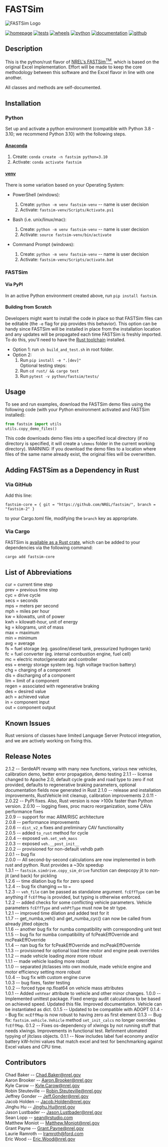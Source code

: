 # FASTSim

![FASTSim Logo](https://www.nrel.gov/transportation/assets/images/icon-fastsim.jpg)

[![homepage](https://img.shields.io/badge/homepage-fastsim-blue)](https://www.nrel.gov/transportation/fastsim.html) [![tests](https://github.com/NREL/fastsim/actions/workflows/tests.yaml/badge.svg)](https://github.com/NREL/fastsim/actions/workflows/tests.yaml) [![wheels](https://github.com/NREL/fastsim/actions/workflows/wheels.yaml/badge.svg)](https://github.com/NREL/fastsim/actions/workflows/wheels.yaml?event=release) [![python](https://img.shields.io/badge/python-3.8%20%7C%203.9%20%7C%203.10-blue)](https://pypi.org/project/fastsim/) [![documentation](https://img.shields.io/badge/documentation-book-blue.svg)](https://nrel.github.io/fastsim/) [![github](https://img.shields.io/badge/github-fastsim-blue.svg)](https://github.com/NREL/fastsim)

## Description

This is the python/rust flavor of [NREL's FASTSim<sup>TM</sup>](https://www.nrel.gov/transportation/fastsim.html), which is based on the original Excel implementation. Effort will be made to keep the core methodology between this software and the Excel flavor in line with one another.

All classes and methods are self-documented.  

## Installation

### Python

Set up and activate a python environment (compatible with Python 3.8 - 3.10; we recommend Python 3.10) with the following steps.

#### [Anaconda](https://www.anaconda.com/)

1. Create: `conda create -n fastsim python=3.10`
1. Activate: `conda activate fastsim`

#### [venv](https://docs.python.org/3/library/venv.html)

There is some variation based on your Operating System:  

- PowerShell (windows):
    1. Create: `python -m venv fastsim-venv` -- name is user decision
    1. Activate: `fastsim-venv/Scripts/Activate.ps1`

- Bash (i.e. unix/linux/mac):
    1. Create: `python -m venv fastsim-venv` -- name is user decision
    1. Activate: `source fastsim-venv/bin/activate`

- Command Prompt (windows):
    1. Create: `python -m venv fastsim-venv` -- name is user decision
    1. Activate: `fastsim-venv/Scripts/activate.bat`

### FASTSim

#### Via PyPI

In an active Python environment created above, run `pip install fastsim`.

#### Building from Scratch

Developers might want to install the code in place so that FASTSim files can be editable (the `-e` flag for pip provides this behavior). This option can be handy since FASTSim will be installed in place from the installation location and any updates will be propagated each time FASTSim is freshly imported.  To do this, you'll need to have the [Rust toolchain](https://www.rust-lang.org/tools/install) installed.

- Option 1: run `sh build_and_test.sh` in root folder.  
- Option 2:  
    1. Run `pip install -e ".[dev]"`  
    Optional testing steps:
    1. Run `cd rust/ && cargo test`
    1. Run `pytest -v python/fastsim/tests/`

## Usage

To see and run examples, download the FASTSim demo files using the following code (with your Python environment activated and FASTSim installed):
```python
from fastsim import utils  
utils.copy_demo_files()
```
This code downloads demo files into a specified local directory (if no directory is specified, it will create a `\demos` folder in the current working directory). WARNING: If you download the demo files to a location where files of the same name already exist, the original files will be overwritten.  

## Adding FASTSim as a Dependency in Rust

### Via GitHub

Add this line:

```
fastsim-core = { git = "https://github.com/NREL/fastsim/", branch = "fastsim-2" }
```

to your Cargo.toml file, modifying the `branch` key as appropriate.  

### Via Cargo

FASTSim is [available as a Rust crate](https://crates.io/crates/fastsim-core), which can be added to your dependencies via the following command:

```
cargo add fastsim-core
```

## List of Abbreviations

cur = current time step  
prev = previous time step  
cyc = drive cycle  
secs = seconds  
mps = meters per second  
mph = miles per hour  
kw = kilowatts, unit of power  
kwh = kilowatt-hour, unit of energy  
kg = kilograms, unit of mass  
max = maximum  
min = minimum  
avg = average  
fs = fuel storage (eg. gasoline/diesel tank, pressurized hydrogen tank)  
fc = fuel converter (eg. internal combustion engine, fuel cell)  
mc = electric motor/generator and controller  
ess = energy storage system (eg. high voltage traction battery)  
chg = charging of a component  
dis = discharging of a component  
lim = limit of a component  
regen = associated with regenerative braking  
des = desired value  
ach = achieved value  
in = component input  
out = component output  

## Known Issues

Rust versions of classes have limited Language Server Protocol integration, and we are actively working on fixing this.  

## Release Notes

2.1.2 -- SerdeAPI revamp with many new functions, various new vehicles, calibration demo, better error propagation, demo testing
2.1.1 -- license changed to Apache 2.0, default cycle grade and road type to zero if not provided, defaults to regenerative braking parameters, optional documentation fields now generated in Rust
2.1.0 -- release and installation improvements, RustVehicle init cleanup, calibration improvements
2.0.11 - 2.0.22 -- PyPI fixes.  Also, Rust version is now >100x faster than Python version.
2.0.10 -- logging fixes, proc macro reorganization, some CAVs performance fixes  
2.0.9 -- support for mac ARM/RISC architecture  
2.0.8 -- performance improvements  
2.0.6 -- `dist_v2_m` fixes and preliminary CAV functionality  
2.0.5 -- added `to_rust` method for cycle  
2.0.4 -- exposed `veh.set_veh_mass`  
2.0.3 -- exposed `veh.__post_init__`  
2.0.2 -- provisioned for non-default vehdb path  
2.0.1 -- bug fix  
2.0.0 -- All second-by-second calculations are now implemented in both rust and python.  Rust provides a ~30x speedup  
1.3.1 -- `fastsim.simdrive.copy_sim_drive` function can deepcopy jit to non-jit (and back) for pickling  
1.2.6 -- time dilation bug fix for zero speed  
1.2.4 -- bug fix changing `==` to `=`  
1.2.3 -- `veh_file` can be passed as standalone argument.  `fcEffType` can be anything if `fcEffMap` is provided, but typing is otherwise enforced.  
1.2.2 -- added checks for some conflicting vehicle parameters.  Vehicle parameters `fcEffType` and `vehPtType` must now be str type.  
1.2.1 -- improved time dilation and added test for it  
1.1.7 -- get_numba_veh() and get_numba_cyc() can now be called from already jitted objects  
1.1.6 -- another bug fix for numba compatibility with corresponding unit test  
1.1.5 -- bug fix for numba compatibility of fcPeakEffOverride and mcPeakEffOverride  
1.1.4 -- nan bug fix for fcPeakEffOverride and mcPeakEffOverride  
1.1.3 -- provisioned for optional load time motor and engine peak overrides  
1.1.2 -- made vehicle loading _more_ more robust  
1.1.1 -- made vehicle loading more robust  
1.1.0 -- separated jitclasses into own module, made vehicle engine and motor efficiency setting more robust  
1.0.4 -- bug fix with custom engine curve  
1.0.3 -- bug fixes, faster testing  
1.0.2 -- forced type np.float64 on vehicle mass attributes  
1.0.1 -- Added `vehYear` attribute to vehicle and other minor changes.
1.0.0 -- Implemented unittest package.  Fixed energy audit calculations to be based on achieved speed.  Updated this file.  Improved documentation.  Vehicle can be instantiated as dict.
0.1.5 -- Updated to be compatible with ADOPT
0.1.4 -- Bug fix: `mcEffMap` is now robust to having zero as first element
0.1.3 -- Bug fix: `fastsim.vehicle.Vehicle` method `set_init_calcs` no longer overrides `fcEffMap`.
0.1.2 -- Fixes os-dependency of xlwings by not running stuff that needs xlwings.  Improvements in functional test.  Refinment utomated typying of jitclass objects.
0.1.1 -- Now includes label fuel economy and/or battery kW-hr/mi values that match excel and test for benchmarking against Excel values and CPU time.

## Contributors  

Chad Baker -- <Chad.Baker@nrel.gov>  
Aaron Brooker -- <Aaron.Brooker@nrel.gov>  
Kyle Carow -- <Kyle.Carow@nrel.gov>  
Robin Steuteville -- <Robin.Steuteville@nrel.gov>  
Jeffrey Gonder -- <Jeff.Gonder@nrel.gov>  
Jacob Holden -- <Jacob.Holden@nrel.gov>  
Jinghu Hu -- <Jinghu.Hu@nrel.gov>  
Jason Lustbader -- <Jason.Lustbader@nrel.gov>  
Sean Lopp -- <sean@rstudio.com>  
Matthew Moniot -- <Matthew.Moniot@nrel.gov>  
Grant Payne -- <Grant.Payne@nrel.gov>  
Laurie Ramroth -- <lramroth@ford.com>  
Eric Wood -- <Eric.Wood@nrel.gov>  
